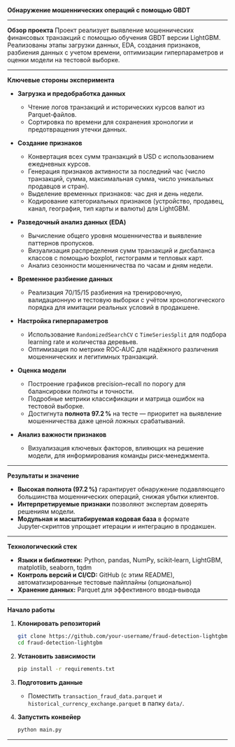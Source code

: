 **Обнаружение мошеннических операций с помощью GBDT**

---

**Обзор проекта**
Проект реализует выявление мошеннических финансовых транзакций с помощью обучения GBDT версии LightGBM. Реализованы этапы загрузки данных, EDA, создания признаков, разбиения данных с учетом времени, оптимизации гиперпараметров и оценки модели на тестовой выборке.

---

**Ключевые стороны эксперимента**

* **Загрузка и предобработка данных**

  * Чтение логов транзакций и исторических курсов валют из Parquet‑файлов.
  * Сортировка по времени для сохранения хронологии и предотвращения утечки данных.

* **Создание признаков**

  * Конвертация всех сумм транзакций в USD с использованием ежедневных курсов.
  * Генерация признаков активности за последний час (число транзакций, сумма, максимальная сумма, число уникальных продавцов и стран).
  * Выделение временных признаков: час дня и день недели.
  * Кодирование категориальных признаков (устройство, продавец, канал, география, тип карты и валюты) для LightGBM.

* **Разведочный анализ данных (EDA)**

  * Вычисление общего уровня мошенничества и выявление паттернов пропусков.
  * Визуализация распределения сумм транзакций и дисбаланса классов с помощью boxplot, гистограмм и тепловых карт.
  * Анализ сезонности мошенничества по часам и дням недели.

* **Временное разбиение данных**

  * Реализация 70/15/15 разбиения на тренировочную, валидационную и тестовую выборки с учётом хронологического порядка для имитации реальных условий в продакшене.

* **Настройка гиперпараметров**

  * Использование `RandomizedSearchCV` с `TimeSeriesSplit` для подбора learning rate и количества деревьев.
  * Оптимизация по метрике ROC‑AUC для надёжного различения мошеннических и легитимных транзакций.

* **Оценка модели**

  * Построение графиков precision–recall по порогу для балансировки полноты и точности.
  * Подробные метрики классификации и матрица ошибок на тестовой выборке.
  * Достигнута **полнота 97.2 %** на тесте — приоритет на выявление мошенничества даже ценой ложных срабатываний.

* **Анализ важности признаков**

  * Визуализация ключевых факторов, влияющих на решение модели, для информирования команды риск‑менеджмента.

---

**Результаты и значение**

* **Высокая полнота (97.2 %)** гарантирует обнаружение подавляющего большинства мошеннических операций, снижая убытки клиентов.
* **Интерпретируемые признаки** позволяют экспертам доверять решениям модели.
* **Модульная и масштабируемая кодовая база** в формате Jupyter‑скриптов упрощает итерации и интеграцию в продакшен.

---

**Технологический стек**

* **Языки и библиотеки:** Python, pandas, NumPy, scikit‑learn, LightGBM, matplotlib, seaborn, tqdm
* **Контроль версий и CI/CD:** GitHub (с этим README), автоматизированные тестовые пайплайны (опционально)
* **Хранение данных:** Parquet для эффективного ввода‑вывода

---

**Начало работы**

1. **Клонировать репозиторий**

   ```bash
   git clone https://github.com/your-username/fraud-detection-lightgbm.git
   cd fraud-detection-lightgbm
   ```
2. **Установить зависимости**

   ```bash
   pip install -r requirements.txt
   ```
3. **Подготовить данные**

   * Поместить `transaction_fraud_data.parquet` и `historical_currency_exchange.parquet` в папку `data/`.
4. **Запустить конвейер**

   ```bash
   python main.py
   ```

---
